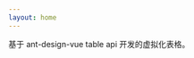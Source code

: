 ```yaml
---
layout: home
---
```


基于 ant-design-vue table api 开发的虚拟化表格。

<script setup>
import { ref } from "vue";
import Mock from "mockjs";

const columns = ref([
  { title: "序号", width: 60, fixed: true, customRender({ index }) { return index } },
  { title: "姓名", dataIndex: "name", fixed: true },
  { title: "年纪", dataIndex: "age", sorter: true },
  { title: "身份证号", dataIndex: "idCard", width: 180 },
  { title: "性别", dataIndex: "sex" },
  { title: "职业", dataIndex: "position" },
  { title: "公司", dataIndex: "company" },
  { title: "毕业学校", dataIndex: "school" },
  { title: "电话", dataIndex: "telephone", width: 180 },
  { title: "手机", dataIndex: "phoneNo" },
  { title: "QQ", dataIndex: "qq" },
  { title: "微信", dataIndex: "weichat" },
  { title: "国籍", dataIndex: "nationality" },
  { title: "民族", dataIndex: "nation" },
  { title: "地址", dataIndex: "address",  ellipsis: { showTooltip: true }, },
  { title: "收入", dataIndex: "income" },
  { title: "操作", dataIndex: "operation", width: 120, fixed: "right" },
])

const { list } = Mock.mock({
  "list|1000": [{
    "id|+1": 1,
    "name": "@cname",
    "age|18-60": 1,
    'position|1': ["前端", "后端", "产品", "测试"],
    'company': "大厂",
    idCard: "12345678909876xxxx",
    school: "知名大学",
    telephone: "0571-88888888",
    phoneNo: "1851088xxx1",
    qq: "123456xxx",
    weichat: "987654xxx",
    nationality: "中国",
    nation: "@region",
    address: "@city(true)",
    "income|10000-20000": 1,
    "sex|1": ['男', '女']
  }]
})

const datasource = ref(list)
</script>

<client-only>
  <s-table :columns="columns" :data-source="datasource" :scroll="{ y: 450 }" rowKey="id" :row-height="56">
    <template v-slot:bodyCell="{ text, column }">
        <span v-if="column.dataIndex === 'operation'" style="display: flex; gap: 8px">
          <a-button type="link" style="padding: 0;">详情</a-button>
          <a-button type="link" style="padding: 0;" danger>删除</a-button>
        </span>
    </template>
  </s-table>
</client-only>
